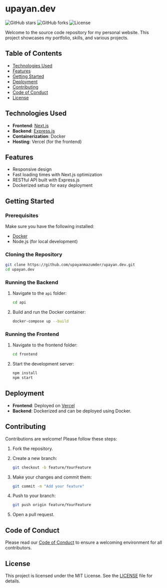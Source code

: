 # upayan.dev

![GitHub stars](https://img.shields.io/github/stars/upayanmazumder/upayan.dev?style=social)
![GitHub forks](https://img.shields.io/github/forks/upayanmazumder/upayan.dev?style=social)
![License](https://img.shields.io/badge/license-MIT-green)

Welcome to the source code repository for my personal website. This project showcases my portfolio, skills, and various projects.

## Table of Contents

- [Technologies Used](#technologies-used)
- [Features](#features)
- [Getting Started](#getting-started)
- [Deployment](#deployment)
- [Contributing](#contributing)
- [Code of Conduct](#code-of-conduct)
- [License](#license)

## Technologies Used

- **Frontend**: [Next.js](https://nextjs.org/)
- **Backend**: [Express.js](https://expressjs.com/)
- **Containerization**: Docker
- **Hosting**: Vercel (for the frontend)

## Features

- Responsive design
- Fast loading times with Next.js optimization
- RESTful API built with Express.js
- Dockerized setup for easy deployment

## Getting Started

### Prerequisites

Make sure you have the following installed:

- [Docker](https://www.docker.com/get-started)
- Node.js (for local development)

### Cloning the Repository

```bash
git clone https://github.com/upayanmazumder/upayan.dev.git
cd upayan.dev
```

### Running the Backend

1. Navigate to the `api` folder:

    ```bash
    cd api
    ```

2. Build and run the Docker container:

    ```bash
    docker-compose up --build
    ```

### Running the Frontend

1. Navigate to the frontend folder:

    ```bash
    cd frontend
    ```

2. Start the development server:

    ```bash
    npm install
    npm start
    ```

## Deployment

- **Frontend**: Deployed on [Vercel](https://vercel.com/)
- **Backend**: Dockerized and can be deployed using Docker.

## Contributing

Contributions are welcome! Please follow these steps:

1. Fork the repository.
2. Create a new branch:

    ```bash
    git checkout -b feature/YourFeature
    ```

3. Make your changes and commit them:

    ```bash
    git commit -m "Add your feature"
    ```

4. Push to your branch:

    ```bash
    git push origin feature/YourFeature
    ```

5. Open a pull request.

## Code of Conduct

Please read our [Code of Conduct](https://github.com/upayanmazumder/upayan.dev/blob/master/CODE_OF_CONDUCT.md) to ensure a welcoming environment for all contributors.

## License

This project is licensed under the MIT License. See the [LICENSE](https://github.com/upayanmazumder/upayan.dev/blob/master/LICENSE) file for details.
